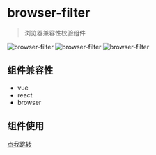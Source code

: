 # browser-filter
> 浏览器兼容性校验组件

![browser-filter](http://7u.isaacxu.com/xdo-browser-filter-1.PNG)
![browser-filter](http://7u.isaacxu.com/xdo-browser-filter-2.PNG)
![browser-filter](http://7u.isaacxu.com/xdo-browser-filter-3.PNG)

## 组件兼容性
* vue
* react
* browser
## 组件使用
[点我跳转](src/packages/xdo-browser-filter)
